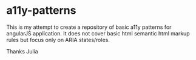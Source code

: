 # a11y-patterns

This is my attempt to create a repository of basic a11y patterns for angularJS application. It does not cover basic html semantic html markup rules but focus only on ARIA states/roles.

Thanks
Julia
